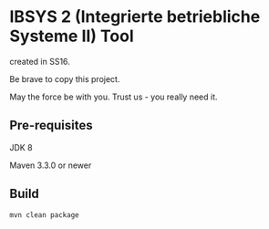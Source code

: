 # IBSYS 2 (Integrierte betriebliche Systeme II) Tool

created in SS16.

Be brave to copy this project. 

May the force be with you. Trust us - you really need it.

## Pre-requisites
JDK 8

Maven 3.3.0 or newer

## Build
```
mvn clean package
```
